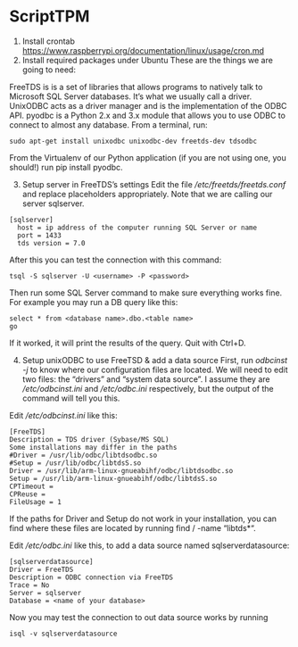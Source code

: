 # ScriptTPM
1. Install crontab https://www.raspberrypi.org/documentation/linux/usage/cron.md
2. Install required packages under Ubuntu
These are the things we are going to need:

FreeTDS is is a set of libraries that allows programs to natively talk to Microsoft SQL Server databases. It’s what we usually call a driver.
UnixODBC acts as a driver manager and is the implementation of the ODBC API.
pyodbc is a Python 2.x and 3.x module that allows you to use ODBC to connect to almost any database.
From a terminal, run:
```
sudo apt-get install unixodbc unixodbc-dev freetds-dev tdsodbc
```
From the Virtualenv of our Python application (if you are not using one, you should!) run pip install pyodbc.

3. Setup server in FreeTDS’s settings
Edit the file */etc/freetds/freetds.conf* and replace placeholders appropriately. Note that we are calling our server sqlserver.
```
[sqlserver]
  host = ip address of the computer running SQL Server or name
  port = 1433  
  tds version = 7.0
```
After this you can test the connection with this command:
```
tsql -S sqlserver -U <username> -P <password>
```
Then run some SQL Server command to make sure everything works fine. For example you may run a DB query like this:
```
select * from <database name>.dbo.<table name>
go
```
If it worked, it will print the results of the query. Quit with Ctrl+D.

4. Setup unixODBC to use FreeTSD & add a data source
First, run *odbcinst -j* to know where our configuration files are located. We will need to edit two files: the “drivers” and “system data source”. I assume they are */etc/odbcinst.ini* and */etc/odbc.ini* respectively, but the output of the command will tell you this.

Edit */etc/odbcinst.ini* like this:
```
[FreeTDS]
Description = TDS driver (Sybase/MS SQL)
Some installations may differ in the paths
#Driver = /usr/lib/odbc/libtdsodbc.so
#Setup = /usr/lib/odbc/libtdsS.so
Driver = /usr/lib/arm-linux-gnueabihf/odbc/libtdsodbc.so
Setup = /usr/lib/arm-linux-gnueabihf/odbc/libtdsS.so
CPTimeout =
CPReuse =
FileUsage = 1
```
If the paths for Driver and Setup do not work in your installation, you can find where these files are located by running find / -name “libtds*“.

Edit */etc/odbc.ini* like this, to add a data source named sqlserverdatasource:
```
[sqlserverdatasource]
Driver = FreeTDS
Description = ODBC connection via FreeTDS
Trace = No
Server = sqlserver
Database = <name of your database>
```
Now you may test the connection to out data source works by running 
```
isql -v sqlserverdatasource
```
